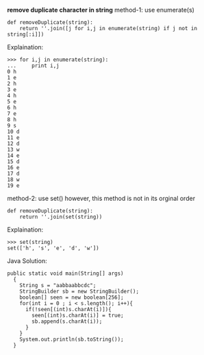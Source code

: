 **remove duplicate character in string** 
method-1: use enumerate(s)             
```
def removeDuplicate(string):
    return ''.join([j for i,j in enumerate(string) if j not in string[:i]])
```                          
Explaination:           
```
>>> for i,j in enumerate(string):
...     print i,j 
0 h
1 e
2 h
3 e
4 h
5 e
6 h
7 e
8 h
9 s
10 d
11 e
12 d
13 w
14 e
15 d
16 e
17 d
18 w
19 e
```           
method-2: use set() however, this method is not in its orginal order                       
```
def removeDuplicate(string):
    return ''.join(set(string))
```            
Explaination:                          
```
>>> set(string)
set(['h', 's', 'e', 'd', 'w'])
```          
             
Java Solution:                           
```
public static void main(String[] args)
  {
    String s = "aabbaabbcdc";
    StringBuilder sb = new StringBuilder();
    boolean[] seen = new boolean[256];
    for(int i = 0 ; i < s.length(); i++){
      if(!seen[(int)s.charAt(i)]){
      	seen[(int)s.charAt(i)] = true;
        sb.append(s.charAt(i));
      }
    }
    System.out.println(sb.toString());
  }
```
          

